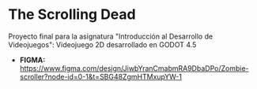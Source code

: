 # The Scrolling Dead

Proyecto final para la asignatura "Introducción al Desarrollo de Videojuegos": Videojuego 2D desarrollado en GODOT 4.5

* **FIGMA:** https://www.figma.com/design/JiwbYranCmabmRA9DbaDPo/Zombie-scroller?node-id=0-1&t=SBG48ZgmHTMxupYW-1


